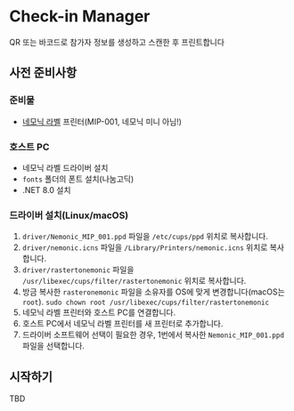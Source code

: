 # Check-in Manager

QR 또는 바코드로 참가자 정보를 생성하고 스캔한 후 프린트합니다

## 사전 준비사항

### 준비물
* [네모닉 라벨](https://nemonicbiz.com) 프린터(MIP-001, 네모닉 미니 아님!)

### 호스트 PC
* 네모닉 라벨 드라이버 설치
* `fonts` 폴더의 폰트 설치(나눔고딕)
* .NET 8.0 설치

### 드라이버 설치(Linux/macOS)
1. `driver/Nemonic_MIP_001.ppd` 파일을 `/etc/cups/ppd` 위치로 복사합니다.
2. `driver/nemonic.icns` 파일을  `/Library/Printers/nemonic.icns` 위치로 복사합니다.
3. `driver/rastertonemonic` 파일을 `/usr/libexec/cups/filter/rastertonemonic` 위치로 복사합니다.
4. 방금 복사한 `rasteronemonic` 파일을 소유자를 OS에 맞게 변경합니다(macOS는 `root`). `sudo chown root /usr/libexec/cups/filter/rastertonemonic`
5. 네모닉 라벨 프린터와 호스트 PC를 연결합니다.
6. 호스트 PC에서 네모닉 라벨 프린터를 새 프린터로 추가합니다.
7. 드라이버 소프트웨어 선택이 필요한 경우, 1번에서 복사한 `Nemonic_MIP_001.ppd` 파일을 선택합니다.

## 시작하기

TBD
